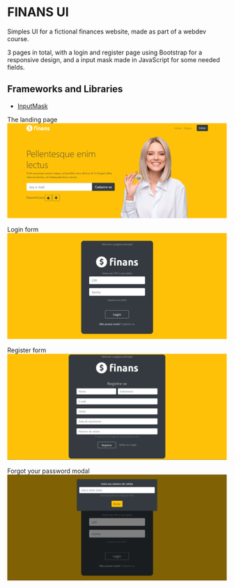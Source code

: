 
# FINANS UI

Simples UI for a fictional finances website, made as part of a webdev course.

3 pages in total, with a login and register page using Bootstrap for a responsive design, and a input mask made in JavaScript for some needed fields. 

## Frameworks and Libraries

 - [InputMask](https://github.com/RobinHerbots/Inputmask)

The landing page 
![Landing Page](images/landingpagetop.PNG)


Login form
![Login and register page](images/registerlogin.PNG)

Register form
![Register form](images/register.PNG)


Forgot your password modal
![Forgot your password](images/forgotpw.PNG)


